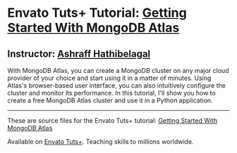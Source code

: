 # Envato Tuts+ Tutorial: [Getting Started With MongoDB Atlas][published url]
## Instructor: [Ashraff Hathibelagal][instructor url]

With MongoDB Atlas, you can create a MongoDB cluster on any major cloud provider of your choice and start using it in a matter of minutes. Using Atlas's browser-based user interface, you can also intuitively configure the cluster and monitor its performance. In this tutorial, I'll show you how to create a free MongoDB Atlas cluster and use it in a Python application.

------
These are source files for the Envato Tuts+ tutorial: [Getting Started With MongoDB Atlas][published url]

Available on [Envato Tuts+](https://tutsplus.com). Teaching skills to millions worldwide.

[published url]: http://code.tutsplus.com/tutorials/getting-started-with-mongodb-atlas--cms-31840
[instructor url]: https://tutsplus.com/authors/ashraff-hathibelagal
